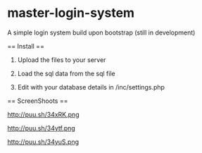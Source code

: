 master-login-system
===================

A simple login system build upon bootstrap (still in development)


== Install == 

1. Upload the files to your server

2. Load the sql data from the sql file

3. Edit with your database details in /inc/settings.php


== ScreenShoots ==

http://puu.sh/34xRK.png

http://puu.sh/34ytf.png

http://puu.sh/34yuS.png
